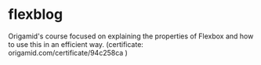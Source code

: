 # flexblog
Origamid's course focused on explaining the properties of Flexbox and how to use this in an efficient way.
(certificate: origamid.com/certificate/94c258ca )
